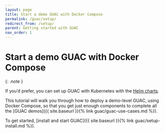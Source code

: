 ```yaml
---
layout: page
title: Start a demo GUAC with Docker Compose
permalink: /guac/setup/
redirect_from: /setup/
parent: Getting started with GUAC
nav_order: 1
---
```


# Start a demo GUAC with Docker Compose

{: .note }

If you’d prefer, you can set up GUAC with Kubernetes with the
[Helm charts](https://github.com/guacsec/helm-charts/tree/main/charts/guac).

This tutorial will walk you through how to deploy a demo-level GUAC, using
Docker Compose, so that you get just enough components to complete all the [GUAC
demos]({{ site.baseurl }}{% link guac/guac-use-cases.md %}).

To get started, [install and start
GUAC]({{ site.baseurl }}{% link guac/setup-install.md %}).
